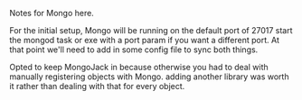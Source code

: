Notes for Mongo here.

For the initial setup, Mongo will be running on the default port of 27017
start the mongod task or exe with a port param if you want a different port. At that point we'll need to add in some config file to sync both things.


Opted to keep MongoJack in because otherwise you had to deal with manually registering objects with Mongo. adding another library was worth it  rather than dealing with that for every object.
